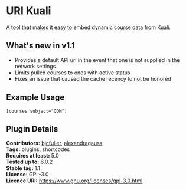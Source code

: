# URI Kuali

A tool that makes it easy to embed dynamic course data from Kuali.

## What's new in v1.1

- Provides a default API url in the event that one is not supplied in the network settings
- Limits pulled courses to ones with active status
- Fixes an issue that caused the cache recency to not be honored

## Example Usage

``[courses subject="COM"]``

## Plugin Details

__Contributors:__ [bjcfuller](https://github.com/bjcfuller), [alexandragauss](https://github.com/alexandragauss)  
__Tags:__ plugins, shortcodes  
__Requires at least:__ 5.0  
__Tested up to:__ 6.0.2  
__Stable tag:__ 1.1  
__License:__ GPL-3.0  
__Licence URI:__ https://www.gnu.org/licenses/gpl-3.0.html
